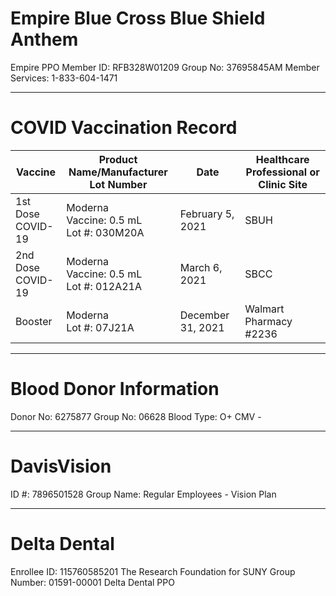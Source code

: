 # Empire Blue Cross Blue Shield Anthem
Empire PPO
Member ID: RFB328W01209
Group No: 37695845AM
Member Services: 1-833-604-1471

---
# COVID Vaccination Record

| **Vaccine**              | **Product Name/Manufacturer<br>Lot Number**      | **Date**              | **Healthcare Professional or Clinic Site** |
| -------------------- | -------------------------------------------- | ----------------- | -------------------------------------- |
| 1st Dose<br>COVID-19 | Moderna<br>Vaccine: 0.5 mL<br>Lot #: 030M20A | February 5, 2021  | SBUH                                   |
| 2nd Dose<br>COVID-19 | Moderna<br>Vaccine: 0.5 mL<br>Lot #: 012A21A | March 6, 2021     | SBCC                                   |
| Booster              | Moderna<br>Lot #: 07J21A                     | December 31, 2021 | Walmart Pharmacy #2236                 |

---

# Blood Donor Information
Donor No: 6275877
Group No: 06628
Blood Type: O+
CMV -

---

# DavisVision
ID #: 7896501528
Group Name: Regular Employees - Vision Plan

---
# Delta Dental
Enrollee ID: 115760585201
The Research Foundation for SUNY
Group Number: 01591-00001
Delta Dental PPO